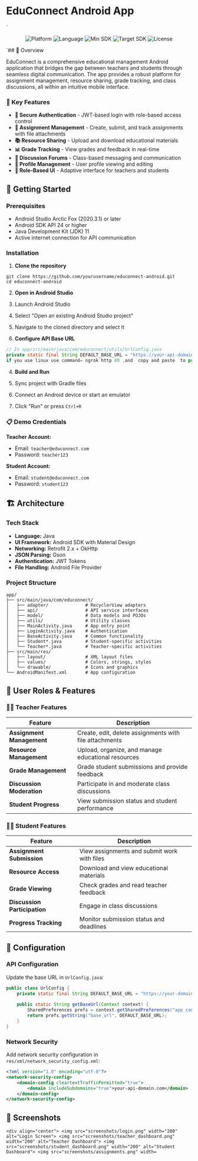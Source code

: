 # EduConnect Android App

`<div align="center">
  <img src="https://img.shields.io/badge/Platform-Android-green.svg" alt="Platform">
  <img src="https://img.shields.io/badge/Language-Java-orange.svg" alt="Language">
  <img src="https://img.shields.io/badge/Min%20SDK-24-blue.svg" alt="Min SDK">
  <img src="https://img.shields.io/badge/Target%20SDK-34-blue.svg" alt="Target SDK">
  <img src="https://img.shields.io/badge/License-MIT-yellow.svg" alt="License">
</div>`## 📱 Overview

EduConnect is a comprehensive educational management Android application that bridges the gap between teachers and students through seamless digital communication. The app provides a robust platform for assignment management, resource sharing, grade tracking, and class discussions, all within an intuitive mobile interface.

### 🎯 Key Features

- **🔐 Secure Authentication** - JWT-based login with role-based access control
- **📝 Assignment Management** - Create, submit, and track assignments with file attachments
- **📚 Resource Sharing** - Upload and download educational materials
- **📊 Grade Tracking** - View grades and feedback in real-time
- **💬 Discussion Forums** - Class-based messaging and communication
- **👤 Profile Management** - User profile viewing and editing
- **📱 Role-Based UI** - Adaptive interface for teachers and students


## 🚀 Getting Started

### Prerequisites

- Android Studio Arctic Fox (2020.3.1) or later
- Android SDK API 24 or higher
- Java Development Kit (JDK) 11
- Active internet connection for API communication


### Installation

1. **Clone the repository**

```shellscript
git clone https://github.com/yourusername/educonnect-android.git
cd educonnect-android
```


2. **Open in Android Studio**

1. Launch Android Studio
2. Select "Open an existing Android Studio project"
3. Navigate to the cloned directory and select it



3. **Configure API Base URL**

```java
// In app/src/main/java/com/educonnect/utils/UrlConfig.java
private static final String DEFAULT_BASE_URL = "https://your-api-domain.com/educonnect/api/";
if you use linux use command= ngrok http 80 ,and  copy and paste  to private static final String DEFAULT_BASE_URL = "https://paste here /educonnect/api/"
```


4. **Build and Run**

1. Sync project with Gradle files
2. Connect an Android device or start an emulator
3. Click "Run" or press `Ctrl+R`





### 📋 Demo Credentials

**Teacher Account:**

- Email: `teacher@educonnect.com`
- Password: `teacher123`


**Student Account:**

- Email: `student@educonnect.com`
- Password: `student123`


## 🏗️ Architecture

### Tech Stack

- **Language:** Java
- **UI Framework:** Android SDK with Material Design
- **Networking:** Retrofit 2.x + OkHttp
- **JSON Parsing:** Gson
- **Authentication:** JWT Tokens
- **File Handling:** Android File Provider


### Project Structure

```plaintext
app/
├── src/main/java/com/educonnect/
│   ├── adapter/              # RecyclerView adapters
│   ├── api/                  # API service interfaces
│   ├── model/                # Data models and POJOs
│   ├── utils/                # Utility classes
│   ├── MainActivity.java     # App entry point
│   ├── LoginActivity.java    # Authentication
│   ├── BaseActivity.java     # Common functionality
│   ├── Student*.java         # Student-specific activities
│   └── Teacher*.java         # Teacher-specific activities
├── src/main/res/
│   ├── layout/               # XML layout files
│   ├── values/               # Colors, strings, styles
│   └── drawable/             # Icons and graphics
└── AndroidManifest.xml       # App configuration
```

## 👥 User Roles & Features

### 👨‍🏫 Teacher Features

| Feature | Description
|-----|-----
| **Assignment Management** | Create, edit, delete assignments with file attachments
| **Resource Management** | Upload, organize, and manage educational resources
| **Grade Management** | Grade student submissions and provide feedback
| **Discussion Moderation** | Participate in and moderate class discussions
| **Student Progress** | View submission status and student performance


### 👨‍🎓 Student Features

| Feature | Description
|-----|-----
| **Assignment Submission** | View assignments and submit work with files
| **Resource Access** | Download and view educational materials
| **Grade Viewing** | Check grades and read teacher feedback
| **Discussion Participation** | Engage in class discussions
| **Progress Tracking** | Monitor submission status and deadlines


## 🔧 Configuration

### API Configuration

Update the base URL in `UrlConfig.java`:

```java
public class UrlConfig {
    private static final String DEFAULT_BASE_URL = "https://your-domain.com/educonnect/api/";
    
    public static String getBaseUrl(Context context) {
        SharedPreferences prefs = context.getSharedPreferences("app_config", Context.MODE_PRIVATE);
        return prefs.getString("base_url", DEFAULT_BASE_URL);
    }
}
```

### Network Security

Add network security configuration in `res/xml/network_security_config.xml`:

```xml
<?xml version="1.0" encoding="utf-8"?>
<network-security-config>
    <domain-config cleartextTrafficPermitted="true">
        <domain includeSubdomains="true">your-api-domain.com</domain>
    </domain-config>
</network-security-config>
```

## 📱 Screenshots

`<div align="center">
  <img src="screenshots/login.png" width="200" alt="Login Screen">
  <img src="screenshots/teacher_dashboard.png" width="200" alt="Teacher Dashboard">
  <img src="screenshots/student_dashboard.png" width="200" alt="Student Dashboard">
  <img src="screenshots/assignments.png" width=`
